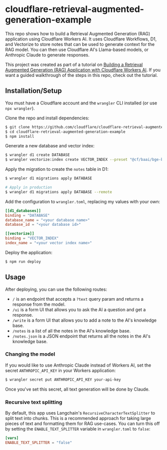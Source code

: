 # cloudflare-retrieval-augmented-generation-example

This repo shows how to build a Retrieval Augmented Generation (RAG) application using Cloudflare Workers AI. It uses Cloudflare Workflows, D1, and Vectorize to store notes that can be used to generate context for the RAG model. You can then use Cloudflare AI's Llama-based models, or Anthropic Claude to generate responses.

This project was created as part of a tutorial on [Building a Retrieval Augmented Generation (RAG) Application with Cloudflare Workers AI](https://developers.cloudflare.com/workers-ai/tutorials/build-a-retrieval-augmented-generation-ai/). If you want a guided walkthrough of the steps in this repo, check out the tutorial.

## Installation/Setup

You must have a Cloudflare account and the `wrangler` CLI installed (or use `npx wrangler`).

Clone the repo and install dependencies:

```bash
$ git clone https://github.com/cloudflare/cloudflare-retrieval-augmented-generation-example.git
$ cd cloudflare-retrieval-augmented-generation-example
$ npm install
```

Generate a new database and vector index:

```bash
$ wrangler d1 create DATABASE
$ wrangler vectorize:index create VECTOR_INDEX --preset "@cf/baai/bge-base-en-v1.5"
```

Apply the migration to create the `notes` table in D1:

```bash
$ wrangler d1 migrations apply DATABASE

# Apply in production
$ wrangler d1 migrations apply DATABASE --remote
```

Add the configuration to `wrangler.toml`, replacing my values with your own:

```toml
[[d1_databases]]
binding = "DATABASE"
database_name = "<your database name>"
database_id = "<your database id>"

[[vectorize]]
binding = "VECTOR_INDEX"
index_name = "<your vector index name>"
```

Deploy the application:

```bash
$ npm run deploy
```

## Usage

After deploying, you can use the following routes:

- `/` is an endpoint that accepts a `?text` query param and returns a response from the model.
- `/ui` is a form UI that allows you to ask the AI a question and get a response.
- `/write` is a form UI that allows you to add a note to the AI's knowledge base.
- `/notes` is a list of all the notes in the AI's knowledge base.
- `/notes.json` is a JSON endpoint that returns all the notes in the AI's knowledge base.

### Changing the model

If you would like to use Anthropic Claude instead of Workers AI, set the secret `ANTHROPIC_API_KEY` in your Workers application:

```bash
$ wrangler secret put ANTHROPIC_API_KEY your-api-key
```

Once you've set this secret, all text generation will be done by Claude.

### Recursive text splitting

By default, this app uses Langchain's `RecursiveCharacterTextSplitter` to split text into chunks. This is a recommended approach for taking large pieces of text and formatting them for RAG use-cases. You can turn this off by setting the `ENABLE_TEXT_SPLITTER` variable in `wrangler.toml` to `false`:

```toml
[vars]
ENABLE_TEXT_SPLITTER = "false"
```
